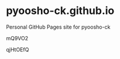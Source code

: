 # pyoosho-ck.github.io
Personal GitHub Pages site for pyoosho-ck














































mQ9VO2

qjHtOEfQ
